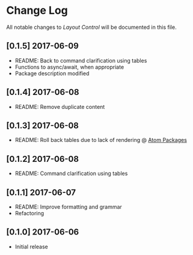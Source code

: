 # Change Log
All notable changes to *Layout Control* will be documented in this file.

## [0.1.5] 2017-06-09
- README: Back to command clarification using tables
- Functions to async/await, when appropriate
- Package description modified

## [0.1.4] 2017-06-08
- README: Remove duplicate content

## [0.1.3] 2017-06-08
- README: Roll back tables due to lack of rendering @ [Atom Packages](https://atom.io/packages/)

## [0.1.2] 2017-06-08
- README: Command clarification using tables

## [0.1.1] 2017-06-07
- README: Improve formatting and grammar
- Refactoring

## [0.1.0] 2017-06-06
- Initial release
